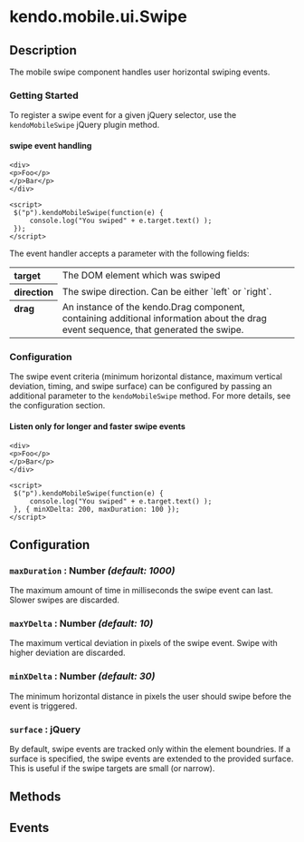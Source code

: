 # kendo.mobile.ui.Swipe

## Description



The mobile swipe component handles user horizontal swiping events.

### Getting Started

To register a swipe event for a given jQuery selector, use the `kendoMobileSwipe` jQuery plugin method.

#### swipe event handling

    <div>
    <p>Foo</p>
    </p>Bar</p>
    </div>
    
    <script>
     $("p").kendoMobileSwipe(function(e) {
         console.log("You swiped" + e.target.text() );
     });
    </script>

The event handler accepts a parameter with the following fields:

<table>
 <tr>
 <th align="left" valign="top">target</th>
 <td>The DOM element which was swiped</td>
 </tr>
 <tr>
 <th align="left" valign="top">direction</th>
 <td>The swipe direction. Can be either `left` or `right`.</td>
 </tr>
 <tr>
 <th align="left" valign="top">drag</th>
 <td>An instance of the kendo.Drag component, containing additional information about the drag event sequence, that generated the swipe.</td>
 </tr>
</table>



### Configuration

The swipe event criteria (minimum horizontal distance, maximum vertical deviation, timing, and swipe surface) can be configured by passing an additional parameter to the `kendoMobileSwipe` method. For more details, see the configuration section.

#### Listen only for longer and faster swipe events

    <div>
    <p>Foo</p>
    </p>Bar</p>
    </div>
    
    <script>
     $("p").kendoMobileSwipe(function(e) {
         console.log("You swiped" + e.target.text() );
     }, { minXDelta: 200, maxDuration: 100 });
    </script>

## Configuration

### `maxDuration` : **Number** *(default: 1000)*

 The maximum amount of time in milliseconds the swipe event can last. Slower swipes are discarded.

### `maxYDelta` : **Number** *(default: 10)*

 The maximum vertical deviation in pixels of the swipe event. Swipe with higher deviation are discarded.

### `minXDelta` : **Number** *(default: 30)*

 The minimum horizontal distance in pixels the user should swipe before the event is triggered.

### `surface` : **jQuery** 

By default, swipe events are tracked only within the element boundries. If a surface is specified, the swipe events are extended to the provided surface. This is useful if  the swipe targets are small (or narrow).

## Methods

## Events